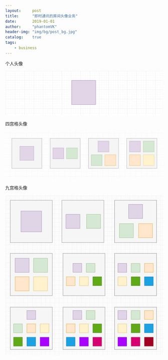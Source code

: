```yaml
---
layout:     post
title:      "即时通讯的房间头像业务"
date:       2019-01-01
author:     "phantomVK"
header-img: "img/bg/post_bg.jpg"
catalog:    true
tags:
    - business
---
```


个人头像

![avatar_1_grid](../../img/business/avatar_images_compressing/avatar_1_grid.png)

四宫格头像

![avatars_4_grids](../../img/business/avatar_images_compressing/avatars_4_grids.png)

九宫格头像

![avatars_9_grids](../../img/business/avatar_images_compressing/avatars_9_grids.png)